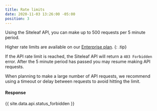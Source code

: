 ```yaml
---
title: Rate limits
date: 2020-11-03 13:26:00 -05:00
position: 3
---
```


Using the Siteleaf API, you can make up to 500 requests per 5 minute period.

Higher rate limits are available on our [Enterprise plan](https://www.siteleaf.com/plans/).
{: .tip}

If the API rate limit is reached, the Siteleaf API will return a `403 Forbidden` error. After the 5 minute period has passed you may resume making API requests.

When planning to make a large number of API requests, we recommend using a timeout or delay between requests to avoid hitting the limit.

#### Response

{{ site.data.api.status_forbidden }}